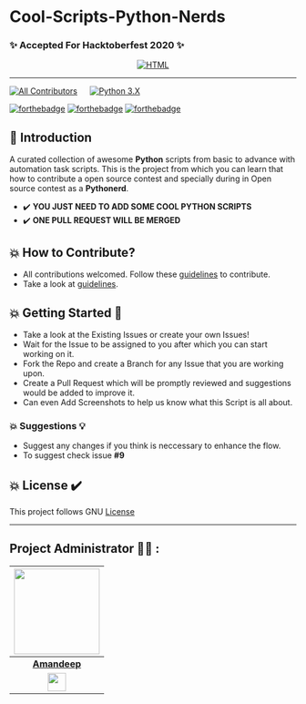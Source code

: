 # Cool-Scripts-Python-Nerds


### ✨ Accepted For Hacktoberfest 2020 ✨
<p align="center">
<a  href="" target="_blank"><img src="https://embed-fastly.wistia.com/deliveries/49bd387c40e2c5aada92abdf973bc46d.webp?image_crop_resized=960x540" alt="HTML" style="height: auto !important;width: auto !important;" ></a>
</p>
<hr>

<!-- ALL-CONTRIBUTORS-BADGE:START - Do not remove or modify this section -->
[![All Contributors](https://img.shields.io/badge/all_contributors-20-orange.svg?style=flat-square)](#contributors-)  &emsp;  [![Python 3.X](https://img.shields.io/badge/python-3.X-blue.svg)](https://www.python.org/downloads/release/python-360/) 
<!-- ALL-CONTRIBUTORS-BADGE:END -->


[![forthebadge](https://forthebadge.com/images/badges/built-by-developers.svg)](https://forthebadge.com)
[![forthebadge](https://forthebadge.com/images/badges/built-with-love.svg)](https://forthebadge.com)
[![forthebadge](https://forthebadge.com/images/badges/made-with-python.svg)](https://forthebadge.com)

## 📌 Introduction
A curated collection of awesome **Python** scripts from basic to advance with automation task scripts. This is the project from which you can learn that how to contribute a open source contest and specially during in Open source contest as a **Pythonerd**. 
* ✔️ **YOU JUST NEED TO ADD SOME COOL PYTHON SCRIPTS** 
* ✔️ **ONE PULL REQUEST WILL BE MERGED** 

## 💥 How to Contribute?
- All contributions welcomed. Follow these [guidelines](Contribution.md) to contribute.
- Take a look at [guidelines](Contribution.md).

## 💥 Getting Started 🤘

- Take a look at the Existing Issues or create your own Issues!
- Wait for the Issue to be assigned to you after which you can start working on it.
- Fork the Repo and create a Branch for any Issue that you are working upon.
- Create a Pull Request which will be promptly reviewed and suggestions would be added to improve it.
- Can even Add Screenshots to help us know what this Script is all about.

### 💥 Suggestions 💡

- Suggest any changes if you think is neccessary to enhance the flow. 
- To suggest check issue **#9** 

## 💥 License ✔️
This project follows GNU [License](LICENSE)

<hr>


## Project Administrator 🧑‍💻 :

|<a href="https://github.com/amandp13"><img src="https://s3-ap-southeast-1.amazonaws.com/mirakee.com/users/avatars/000/455/424/large/521efe318161ad2acde67c894405bc8c.jpeg?1552836139" width=150px height=150px /></a>|
| :-----------------------------------------------------------------------------------------------------------------------------------------------------------------------------------------------------------------------------------------------------------------: |
|                                                                                      **[Amandeep](https://www.linkedin.com/in/aman-deep-5b614a190/)**                                                                                       |
| <a href="https://www.linkedin.com/in/aman-deep-5b614a190/"><img src="https://mpng.subpng.com/20180324/vhe/kisspng-linkedin-computer-icons-logo-social-networking-ser-facebook-5ab6ebfe5f5397.2333748215219374063905.jpg" width="32px" height="32px"></a> |
